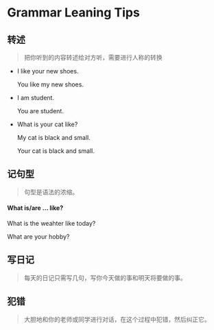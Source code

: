 # Grammar Leaning Tips

## 转述

> 把你听到的内容转述给对方听，需要进行人称的转换

- I like your new shoes.

  You like my new shoes.

- I am student.

  You are student.

- What is your cat like?

  My cat is black and small.

  Your cat is black and small.

## 记句型

> 句型是语法的浓缩。

#### What is/are ... like?

What is the weahter like today?

What are your hobby?

## 写日记

> 每天的日记只需写几句，写你今天做的事和明天将要做的事。

## 犯错

> 大胆地和你的老师或同学进行对话，在这个过程中犯错，然后纠正它。